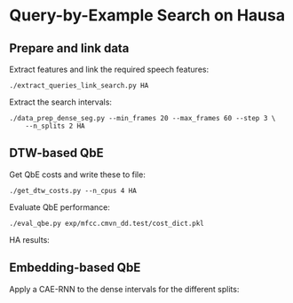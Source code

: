 Query-by-Example Search on Hausa
================================

Prepare and link data
---------------------
Extract features and link the required speech features:

    ./extract_queries_link_search.py HA

Extract the search intervals:

    ./data_prep_dense_seg.py --min_frames 20 --max_frames 60 --step 3 \
        --n_splits 2 HA


DTW-based QbE
-------------
Get QbE costs and write these to file:

    ./get_dtw_costs.py --n_cpus 4 HA

Evaluate QbE performance:

    ./eval_qbe.py exp/mfcc.cmvn_dd.test/cost_dict.pkl

HA results:


Embedding-based QbE
-------------------
Apply a CAE-RNN to the dense intervals for the different splits:

    


